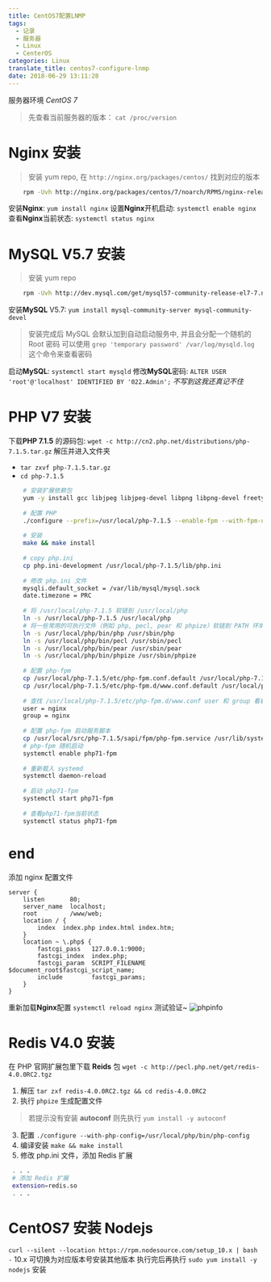 ```yaml
---
title: CentOS7配置LNMP
tags:
  - 记录
  - 服务器
  - Linux
  - CenterOS
categories: Linux
translate_title: centos7-configure-lnmp
date: 2018-06-29 13:11:28
---
```


服务器环境 *CentOS 7*
<!--more-->

> 先查看当前服务器的版本： `cat /proc/version`

# Nginx 安装
> 安装 yum repo, 在 `http://nginx.org/packages/centos/` 找到对应的版本

```bash line_number:false
    rpm -Uvh http://nginx.org/packages/centos/7/noarch/RPMS/nginx-release-centos-7-0.el7.ngx.noarch.rpm
```
安装**Nginx**: `yum install nginx`
设置**Nginx**开机启动: `systemctl enable nginx`
查看**Nginx**当前状态: `systemctl status nginx`

# MySQL V5.7 安装
> 安装 yum repo

```bash line_number:false
    rpm -Uvh http://dev.mysql.com/get/mysql57-community-release-el7-7.noarch.rpm
```
安装**MySQL** V5.7: `yum install mysql-community-server mysql-community-devel`
> 安装完成后 MySQL 会默认加到自动启动服务中, 并且会分配一个随机的 Root 密码 
可以使用 `grep 'temporary password' /var/log/mysqld.log` 这个命令来查看密码

启动**MySQL**: `systemctl start mysqld`
修改**MySQL**密码: `ALTER USER 'root'@'localhost' IDENTIFIED BY '022.Admin';` *不写到这我还真记不住*

# PHP V7 安装
下载**PHP 7.1.5** 的源码包: `wget -c http://cn2.php.net/distributions/php-7.1.5.tar.gz`
解压并进入文件夹 
>    
- `tar zxvf php-7.1.5.tar.gz`
- `cd php-7.1.5`


```bash line_number:false
    # 安装扩展依赖包
    yum -y install gcc libjpeg libjpeg-devel libpng libpng-devel freetype freetype-devel libxml2 libxml2-devel zlib zlib-devel curl curl-devel openssl openssl-devel
    
    # 配置 PHP
    ./configure --prefix=/usr/local/php-7.1.5 --enable-fpm --with-fpm-user=nginx --with-fpm-group=nginx --with-mysqli --with-pdo-mysql --with-zlib --with-curl --with-gd --with-jpeg-dir --with-png-dir --with-freetype-dir --with-openssl --enable-mbstring --enable-ftp --enable-zip
    
    # 安装
    make && make install
    
    # copy php.ini
    cp php.ini-development /usr/local/php-7.1.5/lib/php.ini
    
    # 修改 php.ini 文件
    mysqli.default_socket = /var/lib/mysql/mysql.sock
    date.timezone = PRC
    
    # 将 /usr/local/php-7.1.5 软链到 /usr/local/php
    ln -s /usr/local/php-7.1.5 /usr/local/php
    # 将一些常用的可执行文件（例如 php, pecl, pear 和 phpize）软链到 PATH 环境变量中。
    ln -s /usr/local/php/bin/php /usr/sbin/php
    ln -s /usr/local/php/bin/pecl /usr/sbin/pecl
    ln -s /usr/local/php/bin/pear /usr/sbin/pear
    ln -s /usr/local/php/bin/phpize /usr/sbin/phpize
    
    # 配置 php-fpm
    cp /usr/local/php-7.1.5/etc/php-fpm.conf.default /usr/local/php-7.1.5/etc/php-fpm.conf
    cp /usr/local/php-7.1.5/etc/php-fpm.d/www.conf.default /usr/local/php-7.1.5/etc/php-fpm.d/www.conf
    
    # 查找 /usr/local/php-7.1.5/etc/php-fpm.d/www.conf user 和 group 看看是不是安装时指定的 nginx 
    user = nginx
    group = nginx
    
    # 配置 php-fpm 启动服务脚本
    cp /usr/local/src/php-7.1.5/sapi/fpm/php-fpm.service /usr/lib/systemd/system/php71-fpm.service
    # php-fpm 随机启动
    systemctl enable php71-fpm
    
    # 重新载入 systemd
    systemctl daemon-reload
    
    # 启动 php71-fpm
    systemctl start php71-fpm
    
    # 查看php71-fpm当前状态
    systemctl status php71-fpm
```
# end
添加 nginx 配置文件
```nginx
server {
    listen       80;
    server_name  localhost;
    root         /www/web;
    location / {
        index  index.php index.html index.htm;
    }
    location ~ \.php$ {
        fastcgi_pass   127.0.0.1:9000;
        fastcgi_index  index.php;
        fastcgi_param  SCRIPT_FILENAME  $document_root$fastcgi_script_name;
        include        fastcgi_params;
    }
}
```
 重新加载**Nginx**配置 `systemctl reload nginx`
 测试验证~
 ![phpinfo](/images/posts/32360315.jpg)

# Redis V4.0 安装
在 PHP 官网扩展包里下载 **Reids** 包 `wget -c http://pecl.php.net/get/redis-4.0.0RC2.tgz`
1. 解压 `tar zxf redis-4.0.0RC2.tgz && cd redis-4.0.0RC2`
2. 执行 `phpize` 生成配置文件
> 若提示没有安装 **autoconf**  则先执行 `yum install -y autoconf`

3. 配置 `./configure --with-php-config=/usr/local/php/bin/php-config`
4. 编译安装 `make && make install`
5. 修改 php.ini 文件，添加 Redis 扩展
```bash :/usr/local/php/lib/php.ini first_line:925
 . . .
 # 添加 Redis 扩展
 extension=redis.so
 . . .
```

# CentOS7 安装 Nodejs
`curl --silent --location https://rpm.nodesource.com/setup_10.x | bash -` 10.x 可切换为对应版本号安装其他版本 执行完后再执行 `sudo yum install -y nodejs` 安装